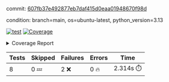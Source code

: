 commit: [607fb37e492877eb7daf415d0eaa01948670f98d](https://github.com/rcmdnk/hydra-utils/tree/607fb37e492877eb7daf415d0eaa01948670f98d)

condition: branch=main, os=ubuntu-latest, python_version=3.13

[![test](https://github.com/rcmdnk/hydra-utils/actions/workflows/test.yml/badge.svg)](https://github.com/rcmdnk/hydra-utils/actions/runs/13895196638)
<a href="https://github.com/rcmdnk/hydra-utils/blob/607fb37e492877eb7daf415d0eaa01948670f98d/README.md"><img alt="Coverage" src="https://img.shields.io/badge/Coverage-70%25-yellow.svg" /></a><details><summary>Coverage Report </summary><table><tr><th>File</th><th>Stmts</th><th>Miss</th><th>Cover</th><th>Missing</th></tr><tbody><tr><td colspan="5"><b>src/hydra_utils</b></td></tr><tr><td>&nbsp; &nbsp;<a href="https://github.com/rcmdnk/hydra-utils/blob/607fb37e492877eb7daf415d0eaa01948670f98d/src/hydra_utils/utils.py">utils.py</a></td><td>187</td><td>59</td><td>68%</td><td><a href="https://github.com/rcmdnk/hydra-utils/blob/607fb37e492877eb7daf415d0eaa01948670f98d/src/hydra_utils/utils.py#L12">12</a>, <a href="https://github.com/rcmdnk/hydra-utils/blob/607fb37e492877eb7daf415d0eaa01948670f98d/src/hydra_utils/utils.py#L20-L25">20&ndash;25</a>, <a href="https://github.com/rcmdnk/hydra-utils/blob/607fb37e492877eb7daf415d0eaa01948670f98d/src/hydra_utils/utils.py#L34-L37">34&ndash;37</a>, <a href="https://github.com/rcmdnk/hydra-utils/blob/607fb37e492877eb7daf415d0eaa01948670f98d/src/hydra_utils/utils.py#L47">47</a>, <a href="https://github.com/rcmdnk/hydra-utils/blob/607fb37e492877eb7daf415d0eaa01948670f98d/src/hydra_utils/utils.py#L75-L77">75&ndash;77</a>, <a href="https://github.com/rcmdnk/hydra-utils/blob/607fb37e492877eb7daf415d0eaa01948670f98d/src/hydra_utils/utils.py#L83-L84">83&ndash;84</a>, <a href="https://github.com/rcmdnk/hydra-utils/blob/607fb37e492877eb7daf415d0eaa01948670f98d/src/hydra_utils/utils.py#L106">106</a>, <a href="https://github.com/rcmdnk/hydra-utils/blob/607fb37e492877eb7daf415d0eaa01948670f98d/src/hydra_utils/utils.py#L108">108</a>, <a href="https://github.com/rcmdnk/hydra-utils/blob/607fb37e492877eb7daf415d0eaa01948670f98d/src/hydra_utils/utils.py#L132">132</a>, <a href="https://github.com/rcmdnk/hydra-utils/blob/607fb37e492877eb7daf415d0eaa01948670f98d/src/hydra_utils/utils.py#L135-L136">135&ndash;136</a>, <a href="https://github.com/rcmdnk/hydra-utils/blob/607fb37e492877eb7daf415d0eaa01948670f98d/src/hydra_utils/utils.py#L153-L156">153&ndash;156</a>, <a href="https://github.com/rcmdnk/hydra-utils/blob/607fb37e492877eb7daf415d0eaa01948670f98d/src/hydra_utils/utils.py#L158-L159">158&ndash;159</a>, <a href="https://github.com/rcmdnk/hydra-utils/blob/607fb37e492877eb7daf415d0eaa01948670f98d/src/hydra_utils/utils.py#L174-L176">174&ndash;176</a>, <a href="https://github.com/rcmdnk/hydra-utils/blob/607fb37e492877eb7daf415d0eaa01948670f98d/src/hydra_utils/utils.py#L181-L183">181&ndash;183</a>, <a href="https://github.com/rcmdnk/hydra-utils/blob/607fb37e492877eb7daf415d0eaa01948670f98d/src/hydra_utils/utils.py#L196-L199">196&ndash;199</a>, <a href="https://github.com/rcmdnk/hydra-utils/blob/607fb37e492877eb7daf415d0eaa01948670f98d/src/hydra_utils/utils.py#L210-L213">210&ndash;213</a>, <a href="https://github.com/rcmdnk/hydra-utils/blob/607fb37e492877eb7daf415d0eaa01948670f98d/src/hydra_utils/utils.py#L215">215</a>, <a href="https://github.com/rcmdnk/hydra-utils/blob/607fb37e492877eb7daf415d0eaa01948670f98d/src/hydra_utils/utils.py#L240-L252">240&ndash;252</a>, <a href="https://github.com/rcmdnk/hydra-utils/blob/607fb37e492877eb7daf415d0eaa01948670f98d/src/hydra_utils/utils.py#L271">271</a>, <a href="https://github.com/rcmdnk/hydra-utils/blob/607fb37e492877eb7daf415d0eaa01948670f98d/src/hydra_utils/utils.py#L278">278</a>, <a href="https://github.com/rcmdnk/hydra-utils/blob/607fb37e492877eb7daf415d0eaa01948670f98d/src/hydra_utils/utils.py#L303">303</a>, <a href="https://github.com/rcmdnk/hydra-utils/blob/607fb37e492877eb7daf415d0eaa01948670f98d/src/hydra_utils/utils.py#L306-L309">306&ndash;309</a>, <a href="https://github.com/rcmdnk/hydra-utils/blob/607fb37e492877eb7daf415d0eaa01948670f98d/src/hydra_utils/utils.py#L313">313</a></td></tr><tr><td><b>TOTAL</b></td><td><b>198</b></td><td><b>59</b></td><td><b>70%</b></td><td>&nbsp;</td></tr></tbody></table></details>

| Tests | Skipped | Failures | Errors | Time |
| ----- | ------- | -------- | -------- | ------------------ |
| 8 | 0 :zzz: | 2 :x: | 0 :fire: | 2.314s :stopwatch: |

